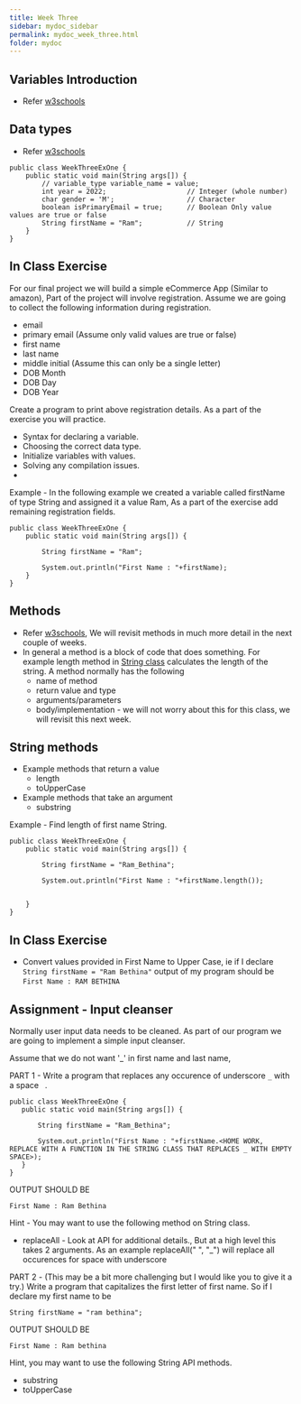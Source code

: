 ```yaml
---
title: Week Three
sidebar: mydoc_sidebar
permalink: mydoc_week_three.html
folder: mydoc
---
```


## Variables Introduction
* Refer [w3schools](https://www.w3schools.com/java/java_variables.asp)

## Data types
* Refer [w3schools](https://www.w3schools.com/java/java_data_types.asp)

```
public class WeekThreeExOne {
    public static void main(String args[]) {
        // variable_type variable_name = value;
        int year = 2022;                    // Integer (whole number)
        char gender = 'M';                  // Character
        boolean isPrimaryEmail = true;      // Boolean Only value values are true or false
        String firstName = "Ram";           // String
    }
}
```

## In Class Exercise
For our final project we will build a simple eCommerce App (Similar to amazon), Part of the project will involve registration.
Assume we are going to collect the following information during registration.
- email
- primary email (Assume only valid values are true or false)
- first name
- last name
- middle initial (Assume this can only be a single letter)
- DOB Month
- DOB Day
- DOB Year

Create a program to print above registration details. As a part of the exercise you will practice.
* Syntax for declaring a variable.
* Choosing the correct data type.
* Initialize variables with values.
* Solving any compilation issues.
* 
Example - In the following example we created a variable called firstName of type String and assigned it a value Ram, As a part of the exercise add remaining registration fields.


```
public class WeekThreeExOne {
    public static void main(String args[]) {

        String firstName = "Ram";

        System.out.println("First Name : "+firstName);
    }
}
```

## Methods
* Refer [w3schools](https://www.w3schools.com/java/java_methods.asp), We will revisit methods in much more detail in the next couple of weeks.
* In general a method is a block of code that does something. For example length method in [String class](https://docs.oracle.com/javase/8/docs/api/) calculates the length of the string. A method normally has the following
  * name of method
  * return value and type
  * arguments/parameters
  * body/implementation - we will not worry about this for this class, we will revisit this next week.

## String methods
* Example methods that return a value
  * length
  * toUpperCase
* Example methods that take an argument
  * substring


Example - Find length of first name String.
```
public class WeekThreeExOne {
    public static void main(String args[]) {

        String firstName = "Ram_Bethina";

        System.out.println("First Name : "+firstName.length());

        
    }
}
```

## In Class Exercise
* Convert values provided in First Name to Upper Case, ie if I declare `String firstName = "Ram Bethina"` output of my program should be `First Name : RAM BETHINA`

## Assignment - Input cleanser

Normally user input data needs to be cleaned. As part of our program we are going to implement a simple input cleanser.

 Assume that we do not want '_' in first name and last name,

PART 1 - Write a program that replaces any occurence of underscore `_` with a space ` `.

 ```
 public class WeekThreeExOne {
    public static void main(String args[]) {

        String firstName = "Ram_Bethina";

        System.out.println("First Name : "+firstName.<HOME WORK, REPLACE WITH A FUNCTION IN THE STRING CLASS THAT REPLACES _ WITH EMPTY SPACE>);
    }
}
```
OUTPUT SHOULD BE 

`First Name : Ram Bethina`

Hint - You may want to use the following method on String class.
* replaceAll - Look at API for additional details., But at a high level this takes 2 arguments. As an example replaceAll(" ", "_") will replace all occurences for space with underscore

PART 2 - (This may be a bit more challenging but I would like you to give it a try.) Write a program that capitalizes the first letter of first name.
So if I declare my first name to be 

`String firstName = "ram bethina";`

OUTPUT SHOULD BE 

`First Name : Ram bethina`

Hint, you may want to use the following String API methods.
* substring
* toUpperCase




